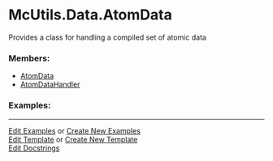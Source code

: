 # <a id="McUtils.Data.AtomData">McUtils.Data.AtomData</a>
    
Provides a class for handling a compiled set of atomic data

### Members:

  - [AtomData](AtomData/AtomData.md)
  - [AtomDataHandler](AtomData/AtomDataHandler.md)

### Examples:





___

[Edit Examples](https://github.com/McCoyGroup/McUtils/edit/edit/ci/examples/ci/docs/McUtils/Data/AtomData.md) or 
[Create New Examples](https://github.com/McCoyGroup/McUtils/new/edit/?filename=ci/examples/ci/docs/McUtils/Data/AtomData.md) <br/>
[Edit Template](https://github.com/McCoyGroup/McUtils/edit/edit/ci/docs/ci/docs/McUtils/Data/AtomData.md) or 
[Create New Template](https://github.com/McCoyGroup/McUtils/new/edit/?filename=ci/docs/templates/ci/docs/McUtils/Data/AtomData.md) <br/>
[Edit Docstrings](https://github.com/McCoyGroup/McUtils/edit/edit/McUtils/Data/AtomData/__init__.py?message=Update%20Docs)